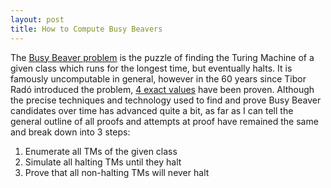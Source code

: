 ```yaml
---
layout: post
title: How to Compute Busy Beavers
---
```


The [Busy Beaver problem](https://en.wikipedia.org/wiki/Busy_beaver) is the puzzle of finding the Turing Machine of a given class which runs for the longest time, but eventually halts. It is famously uncomputable in general, however in the 60 years since Tibor Radó introduced the problem, [4 exact values](https://oeis.org/A060843) have been proven. Although the precise techniques and technology used to find and prove Busy Beaver candidates over time has advanced quite a bit, as far as I can tell the general outline of all proofs and attempts at proof have remained the same and break down into 3 steps:

1. Enumerate all TMs of the given class
2. Simulate all halting TMs until they halt
3. Prove that all non-halting TMs will never halt

